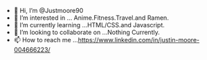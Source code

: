 - 👋 Hi, I’m @Justmoore90
- 👀 I’m interested in ... Anime.Fitness.Travel.and Ramen.
- 🌱 I’m currently learning ...HTML/CSS.and Javascript.
- 💞️ I’m looking to collaborate on ...Nothing Currently.
- 📫 How to reach me ...https://www.linkedin.com/in/justin-moore-004666223/

<!---
Justmoore90/Justmoore90 is a ✨ special ✨ repository because its `README.md` (this file) appears on your GitHub profile.
You can click the Preview link to take a look at your changes.
--->
